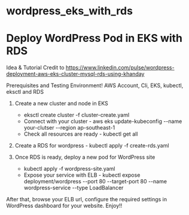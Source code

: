 # wordpress_eks_with_rds
# Deploy WordPress Pod in EKS with RDS


Idea & Tutorial Credit to 
https://www.linkedin.com/pulse/wordpress-deployment-aws-eks-cluster-mysql-rds-using-khanday

Prerequisites and Testing Environment! AWS Account, Cli, EKS, kubectl, eksctl and RDS

1. Create a new cluster and node in EKS 
    * eksctl create cluster -f cluster-create.yaml 
    * Connect with your cluster - aws eks update-kubeconfig --name your-clutser --region ap-southeast-1 
    * Check all resources are ready - kubectl get all

2. Create a RDS for wordpress - kubectl apply -f create-rds.yaml

3. Once RDS is ready, deploy a new pod for WordPress site 
    * kubectl apply -f wordpress-site.yaml
    * Expose your service with ELB - kubectl expose deployment/wordpress --port 80 --target-port 80 --name wordpress-service --type LoadBalancer

After that, browse your ELB url, configure the required settings in WordPress dashboard for your website.
Enjoy!!
